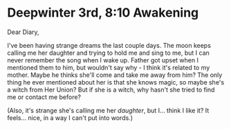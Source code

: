 # Deepwinter 3rd, 8:10 Awakening

Dear Diary,

   I've been having strange dreams the last couple days. The moon keeps calling
me her daughter and trying to hold me and sing to me, but I can never remember
the song when I wake up. Father got upset when I mentioned them to him, but
wouldn't say why - I think it's related to my mother. Maybe he thinks she'll
come and take me away from him? The only thing he ever mentioned about her is
that she knows magic, so maybe she's a witch from Her Union? But if she is a
witch, why hasn't she tried to find me or contact me before?

   (Also, it's strange she's calling me her *daughter*, but I... think I like it?
It feels... nice, in a way I can't put into words.)

